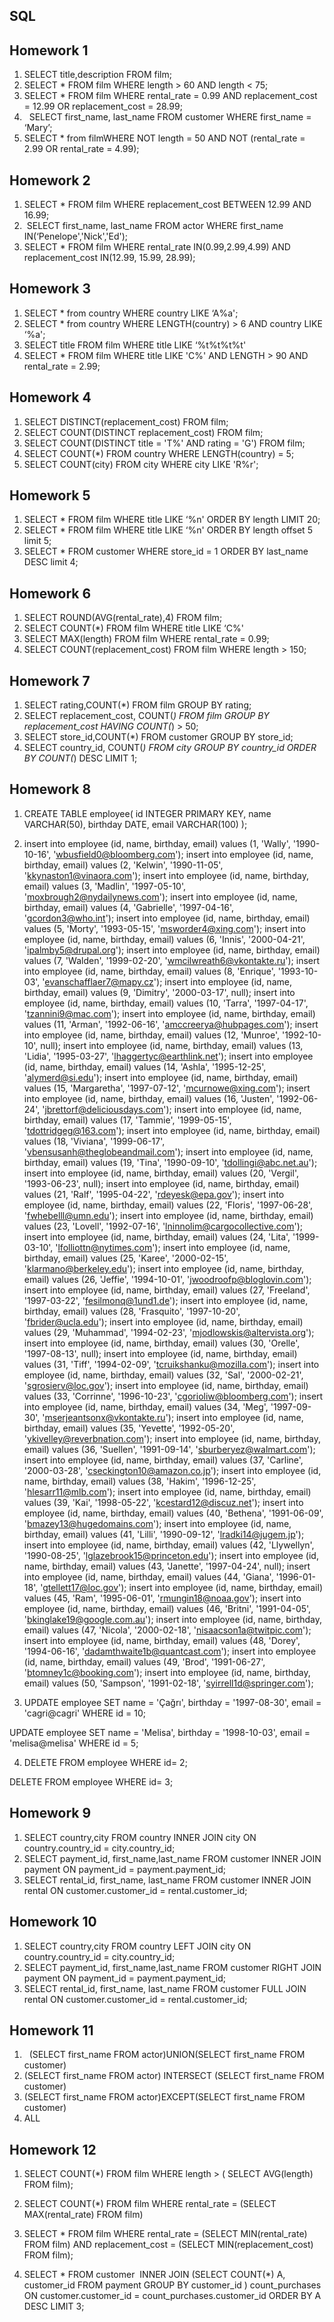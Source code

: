 ## SQL 

## Homework 1 

1) SELECT title,description FROM film; 
2) SELECT * FROM film WHERE length > 60 AND length < 75;  
3) SELECT * FROM film WHERE rental_rate = 0.99 AND replacement_cost = 12.99 OR replacement_cost = 28.99; 
4)   SELECT first_name, last_name FROM customer WHERE first_name = ‘Mary’;  
5) SELECT * from filmWHERE NOT length = 50 AND NOT (rental_rate = 2.99 OR rental_rate = 4.99);

## Homework 2 

1) SELECT * FROM film WHERE replacement_cost BETWEEN 12.99 AND 16.99;
2)  SELECT first_name, last_name FROM actor WHERE first_name IN(‘Penelope','Nick','Ed');
3) SELECT * FROM film WHERE rental_rate IN(0.99,2.99,4.99) AND replacement_cost IN(12.99, 15.99, 28.99);

## Homework 3

1) SELECT * from country WHERE country LIKE ‘A%a';
2) SELECT * from country WHERE LENGTH(country) > 6 AND country LIKE ‘%a';
3) SELECT title FROM film WHERE title LIKE ‘%t%t%t%t'
4) SELECT * FROM film WHERE title LIKE 'C%' AND LENGTH > 90 AND rental_rate = 2.99;

## Homework 4

1) SELECT DISTINCT(replacement_cost) FROM film;
2) SELECT COUNT(DISTINCT replacement_cost) FROM film;
3) SELECT COUNT(DISTINCT title = 'T%' AND rating = 'G') FROM film;
4) SELECT COUNT(*) FROM country WHERE LENGTH(country) = 5;
5) SELECT COUNT(city) FROM city WHERE city LIKE 'R%r';

## Homework 5
1) SELECT * FROM film WHERE title LIKE ‘%n' ORDER BY length LIMIT 20;
2) SELECT * FROM film WHERE title LIKE ‘%n' ORDER BY length offset 5 limit 5;
3) SELECT * FROM customer WHERE store_id = 1 ORDER BY last_name DESC limit 4;

## Homework 6
1) SELECT ROUND(AVG(rental_rate),4) FROM film;
2) SELECT COUNT(*) FROM film WHERE title LIKE ‘C%'
3) SELECT MAX(length) FROM film WHERE rental_rate = 0.99;
4) SELECT COUNT(replacement_cost) FROM film WHERE length > 150;

## Homework 7
1) SELECT rating,COUNT(*) FROM film GROUP BY rating;
2) SELECT replacement_cost, COUNT(*) FROM film GROUP BY replacement_cost  HAVING COUNT(*) > 50;
3) SELECT store_id,COUNT(*) FROM customer GROUP BY store_id;
4) SELECT country_id, COUNT(*) FROM city GROUP BY country_id ORDER BY COUNT(*) DESC LIMIT 1;

## Homework 8

1) CREATE TABLE employee(
	id INTEGER PRIMARY KEY, 
	name VARCHAR(50), 
	birthday DATE, 
	email VARCHAR(100)
);

2) insert into employee (id, name, birthday, email) values (1, 'Wally', '1990-10-16', 'wbusfield0@bloomberg.com');
insert into employee (id, name, birthday, email) values (2, 'Kelwin', '1990-11-05', 'kkynaston1@vinaora.com');
insert into employee (id, name, birthday, email) values (3, 'Madlin', '1997-05-10', 'moxbrough2@nydailynews.com');
insert into employee (id, name, birthday, email) values (4, 'Gabrielle', '1997-04-16', 'gcordon3@who.int');
insert into employee (id, name, birthday, email) values (5, 'Morty', '1993-05-15', 'msworder4@xing.com');
insert into employee (id, name, birthday, email) values (6, 'Innis', '2000-04-21', 'ipalmby5@drupal.org');
insert into employee (id, name, birthday, email) values (7, 'Walden', '1999-02-20', 'wmcilwreath6@vkontakte.ru');
insert into employee (id, name, birthday, email) values (8, 'Enrique', '1993-10-03', 'evanschafflaer7@mapy.cz');
insert into employee (id, name, birthday, email) values (9, 'Dimitry', '2000-03-17', null);
insert into employee (id, name, birthday, email) values (10, 'Tarra', '1997-04-17', 'tzannini9@mac.com');
insert into employee (id, name, birthday, email) values (11, 'Arman', '1992-06-16', 'amccreerya@hubpages.com');
insert into employee (id, name, birthday, email) values (12, 'Munroe', '1992-10-10', null);
insert into employee (id, name, birthday, email) values (13, 'Lidia', '1995-03-27', 'lhaggertyc@earthlink.net');
insert into employee (id, name, birthday, email) values (14, 'Ashla', '1995-12-25', 'alymerd@si.edu');
insert into employee (id, name, birthday, email) values (15, 'Margaretha', '1997-07-12', 'mcurnowe@xing.com');
insert into employee (id, name, birthday, email) values (16, 'Justen', '1992-06-24', 'jbrettorf@deliciousdays.com');
insert into employee (id, name, birthday, email) values (17, 'Tammie', '1999-05-15', 'tdottridgeg@163.com');
insert into employee (id, name, birthday, email) values (18, 'Viviana', '1999-06-17', 'vbensusanh@theglobeandmail.com');
insert into employee (id, name, birthday, email) values (19, 'Tina', '1990-09-10', 'tdollingi@abc.net.au');
insert into employee (id, name, birthday, email) values (20, 'Vergil', '1993-06-23', null);
insert into employee (id, name, birthday, email) values (21, 'Ralf', '1995-04-22', 'rdeyesk@epa.gov');
insert into employee (id, name, birthday, email) values (22, 'Floris', '1997-06-28', 'fwhebelll@umn.edu');
insert into employee (id, name, birthday, email) values (23, 'Lovell', '1992-07-16', 'lninnolim@cargocollective.com');
insert into employee (id, name, birthday, email) values (24, 'Lita', '1999-03-10', 'lfolliottn@nytimes.com');
insert into employee (id, name, birthday, email) values (25, 'Karee', '2000-02-15', 'klarmano@berkeley.edu');
insert into employee (id, name, birthday, email) values (26, 'Jeffie', '1994-10-01', 'jwoodroofp@bloglovin.com');
insert into employee (id, name, birthday, email) values (27, 'Freeland', '1997-03-22', 'fesilmonq@1und1.de');
insert into employee (id, name, birthday, email) values (28, 'Frasquito', '1997-10-20', 'fbrider@ucla.edu');
insert into employee (id, name, birthday, email) values (29, 'Muhammad', '1994-02-23', 'mjodlowskis@altervista.org');
insert into employee (id, name, birthday, email) values (30, 'Orelle', '1997-08-13', null);
insert into employee (id, name, birthday, email) values (31, 'Tiff', '1994-02-09', 'tcruikshanku@mozilla.com');
insert into employee (id, name, birthday, email) values (32, 'Sal', '2000-02-21', 'sgrosierv@loc.gov');
insert into employee (id, name, birthday, email) values (33, 'Corrinne', '1996-10-23', 'cgorioliw@bloomberg.com');
insert into employee (id, name, birthday, email) values (34, 'Meg', '1997-09-30', 'mserjeantsonx@vkontakte.ru');
insert into employee (id, name, birthday, email) values (35, 'Yevette', '1992-05-20', 'ykivelley@reverbnation.com');
insert into employee (id, name, birthday, email) values (36, 'Suellen', '1991-09-14', 'sburberyez@walmart.com');
insert into employee (id, name, birthday, email) values (37, 'Carline', '2000-03-28', 'cseckington10@amazon.co.jp');
insert into employee (id, name, birthday, email) values (38, 'Hakim', '1996-12-25', 'hlesarr11@mlb.com');
insert into employee (id, name, birthday, email) values (39, 'Kai', '1998-05-22', 'kcestard12@discuz.net');
insert into employee (id, name, birthday, email) values (40, 'Bethena', '1991-06-09', 'bmazey13@hugedomains.com');
insert into employee (id, name, birthday, email) values (41, 'Lilli', '1990-09-12', 'lradki14@jugem.jp');
insert into employee (id, name, birthday, email) values (42, 'Llywellyn', '1990-08-25', 'lglazebrook15@princeton.edu');
insert into employee (id, name, birthday, email) values (43, 'Janette', '1997-04-24', null);
insert into employee (id, name, birthday, email) values (44, 'Giana', '1996-01-18', 'gtellett17@loc.gov');
insert into employee (id, name, birthday, email) values (45, 'Ram', '1995-06-01', 'rmungin18@noaa.gov');
insert into employee (id, name, birthday, email) values (46, 'Britni', '1991-04-05', 'bkinglake19@google.com.au');
insert into employee (id, name, birthday, email) values (47, 'Nicola', '2000-02-18', 'nisaacson1a@twitpic.com');
insert into employee (id, name, birthday, email) values (48, 'Dorey', '1994-06-16', 'dadamthwaite1b@quantcast.com');
insert into employee (id, name, birthday, email) values (49, 'Brod', '1991-06-27', 'btomney1c@booking.com');
insert into employee (id, name, birthday, email) values (50, 'Sampson', '1991-02-18', 'syirrell1d@springer.com');
  

3) UPDATE employee
SET name = 'Çağrı',
	birthday = '1997-08-30',
	email = 'cagri@cagri'
WHERE id = 10;

UPDATE employee
SET name = 'Melisa',
	birthday = '1998-10-03',
	email = 'melisa@melisa'
WHERE id = 5;	

4) DELETE FROM employee
WHERE id= 2;

DELETE FROM employee
WHERE id= 3;

## Homework 9

1) SELECT country,city FROM country INNER JOIN city ON country.country_id = city.country_id;
2) SELECT payment_id, first_name,last_name FROM customer INNER JOIN payment ON payment_id = payment.payment_id;
3) SELECT rental_id, first_name, last_name FROM customer INNER JOIN rental ON customer.customer_id = rental.customer_id;

## Homework 10

1) SELECT country,city FROM country LEFT JOIN city ON country.country_id = city.country_id;
2) SELECT payment_id, first_name,last_name FROM customer  RIGHT JOIN payment ON payment_id = payment.payment_id;
3) SELECT rental_id, first_name, last_name FROM customer  FULL JOIN rental ON customer.customer_id = rental.customer_id;

## Homework 11

1)   (SELECT first_name FROM actor)UNION(SELECT first_name FROM customer)
2) (SELECT first_name FROM actor) INTERSECT (SELECT first_name FROM customer)
3) (SELECT first_name FROM actor)EXCEPT(SELECT first_name FROM customer)
4)  ALL 

## Homework 12

1) SELECT COUNT(*) FROM film
WHERE length > ( SELECT AVG(length) FROM film);  
2) SELECT COUNT(*) FROM film
WHERE rental_rate = (SELECT MAX(rental_rate) FROM film)

3) SELECT * FROM film 
WHERE rental_rate = (SELECT MIN(rental_rate) FROM film) AND replacement_cost = (SELECT MIN(replacement_cost) FROM film);

4) SELECT * FROM customer  INNER JOIN (SELECT COUNT(*) A, customer_id FROM payment
GROUP BY customer_id
) count_purchases
ON customer.customer_id = count_purchases.customer_id
ORDER BY A DESC
LIMIT 3;
